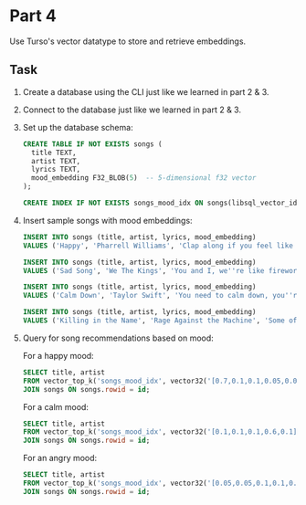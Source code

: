 # Part 4

Use Turso's vector datatype to store and retrieve embeddings.

## Task

1. Create a database using the CLI just like we learned in part 2 & 3.
2. Connect to the database just like we learned in part 2 & 3.

3. Set up the database schema:

   ```sql
   CREATE TABLE IF NOT EXISTS songs (
     title TEXT,
     artist TEXT,
     lyrics TEXT,
     mood_embedding F32_BLOB(5)  -- 5-dimensional f32 vector
   );

   CREATE INDEX IF NOT EXISTS songs_mood_idx ON songs(libsql_vector_idx(mood_embedding));
   ```

4. Insert sample songs with mood embeddings:

   ```sql
   INSERT INTO songs (title, artist, lyrics, mood_embedding)
   VALUES ('Happy', 'Pharrell Williams', 'Clap along if you feel like happiness is the truth', vector32('[0.5,0,0.5,0,0]'));

   INSERT INTO songs (title, artist, lyrics, mood_embedding)
   VALUES ('Sad Song', 'We The Kings', 'You and I, we''re like fireworks and symphonies exploding in the sky', vector32('[0,1,0,0,0]'));

   INSERT INTO songs (title, artist, lyrics, mood_embedding)
   VALUES ('Calm Down', 'Taylor Swift', 'You need to calm down, you''re being too loud', vector32('[0,0,0,1,0]'));

   INSERT INTO songs (title, artist, lyrics, mood_embedding)
   VALUES ('Killing in the Name', 'Rage Against the Machine', 'Some of those that work forces, are the same that burn crosses', vector32('[0,0,0,0,1]'));
   ```

5. Query for song recommendations based on mood:

   For a happy mood:

   ```sql
   SELECT title, artist
   FROM vector_top_k('songs_mood_idx', vector32('[0.7,0.1,0.1,0.05,0.05]'), 3)
   JOIN songs ON songs.rowid = id;
   ```

   For a calm mood:

   ```sql
   SELECT title, artist
   FROM vector_top_k('songs_mood_idx', vector32('[0.1,0.1,0.1,0.6,0.1]'), 3)
   JOIN songs ON songs.rowid = id;
   ```

   For an angry mood:

   ```sql
   SELECT title, artist
   FROM vector_top_k('songs_mood_idx', vector32('[0.05,0.05,0.1,0.1,0.7]'), 3)
   JOIN songs ON songs.rowid = id;
   ```
